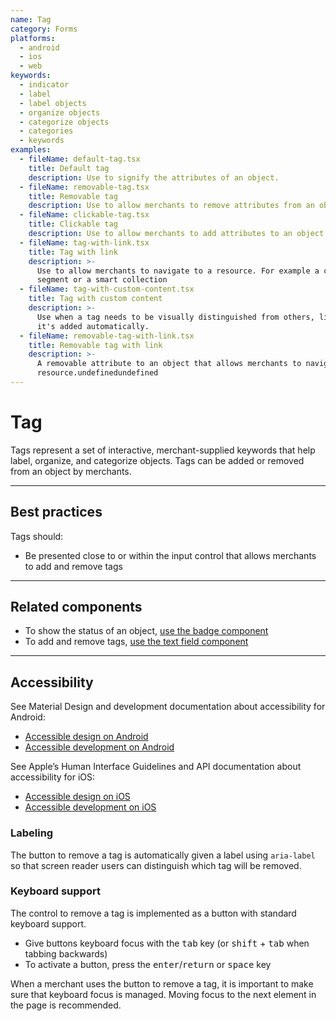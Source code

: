 ```yaml
---
name: Tag
category: Forms
platforms:
  - android
  - ios
  - web
keywords:
  - indicator
  - label
  - label objects
  - organize objects
  - categorize objects
  - categories
  - keywords
examples:
  - fileName: default-tag.tsx
    title: Default tag
    description: Use to signify the attributes of an object.
  - fileName: removable-tag.tsx
    title: Removable tag
    description: Use to allow merchants to remove attributes from an object.
  - fileName: clickable-tag.tsx
    title: Clickable tag
    description: Use to allow merchants to add attributes to an object.
  - fileName: tag-with-link.tsx
    title: Tag with link
    description: >-
      Use to allow merchants to navigate to a resource. For example a customer
      segment or a smart collection
  - fileName: tag-with-custom-content.tsx
    title: Tag with custom content
    description: >-
      Use when a tag needs to be visually distinguished from others, like when
      it's added automatically.
  - fileName: removable-tag-with-link.tsx
    title: Removable tag with link
    description: >-
      A removable attribute to an object that allows merchants to navigate to a
      resource.undefinedundefined
---
```


# Tag

Tags represent a set of interactive, merchant-supplied keywords that help label, organize, and categorize objects. Tags can be added or removed from an object by merchants.

---

## Best practices

Tags should:

- Be presented close to or within the input control that allows merchants to add and remove tags

---

## Related components

- To show the status of an object, [use the badge component](https://polaris.shopify.com/components/images-and-icons/badge)
- To add and remove tags, [use the text field component](https://polaris.shopify.com/components/forms/text-field)

---

## Accessibility

<!-- content-for: android -->

See Material Design and development documentation about accessibility for Android:

- [Accessible design on Android](https://material.io/design/usability/accessibility.html)
- [Accessible development on Android](https://developer.android.com/guide/topics/ui/accessibility/)

<!-- /content-for -->

<!-- content-for: ios -->

See Apple’s Human Interface Guidelines and API documentation about accessibility for iOS:

- [Accessible design on iOS](https://developer.apple.com/design/human-interface-guidelines/ios/app-architecture/accessibility/)
- [Accessible development on iOS](https://developer.apple.com/accessibility/ios/)

<!-- /content-for -->

<!-- content-for: web -->

### Labeling

The button to remove a tag is automatically given a label using `aria-label` so that screen reader users can distinguish which tag will be removed.

### Keyboard support

The control to remove a tag is implemented as a button with standard keyboard support.

- Give buttons keyboard focus with the <kbd>tab</kbd> key (or <kbd>shift</kbd> + <kbd>tab</kbd> when tabbing backwards)
- To activate a button, press the <kbd>enter</kbd>/<kbd>return</kbd> or <kbd>space</kbd> key

When a merchant uses the button to remove a tag, it is important to make sure that keyboard focus is managed. Moving focus to the next element in the page is recommended.

<!-- /content-for -->
